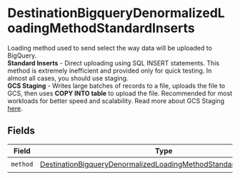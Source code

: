 # DestinationBigqueryDenormalizedLoadingMethodStandardInserts

Loading method used to send select the way data will be uploaded to BigQuery. <br/><b>Standard Inserts</b> - Direct uploading using SQL INSERT statements. This method is extremely inefficient and provided only for quick testing. In almost all cases, you should use staging. <br/><b>GCS Staging</b> - Writes large batches of records to a file, uploads the file to GCS, then uses <b>COPY INTO table</b> to upload the file. Recommended for most workloads for better speed and scalability. Read more about GCS Staging <a href="https://docs.airbyte.com/integrations/destinations/bigquery#gcs-staging">here</a>.


## Fields

| Field                                                                                                                                                         | Type                                                                                                                                                          | Required                                                                                                                                                      | Description                                                                                                                                                   |
| ------------------------------------------------------------------------------------------------------------------------------------------------------------- | ------------------------------------------------------------------------------------------------------------------------------------------------------------- | ------------------------------------------------------------------------------------------------------------------------------------------------------------- | ------------------------------------------------------------------------------------------------------------------------------------------------------------- |
| `method`                                                                                                                                                      | [DestinationBigqueryDenormalizedLoadingMethodStandardInsertsMethod](../../models/shared/DestinationBigqueryDenormalizedLoadingMethodStandardInsertsMethod.md) | :heavy_check_mark:                                                                                                                                            | N/A                                                                                                                                                           |